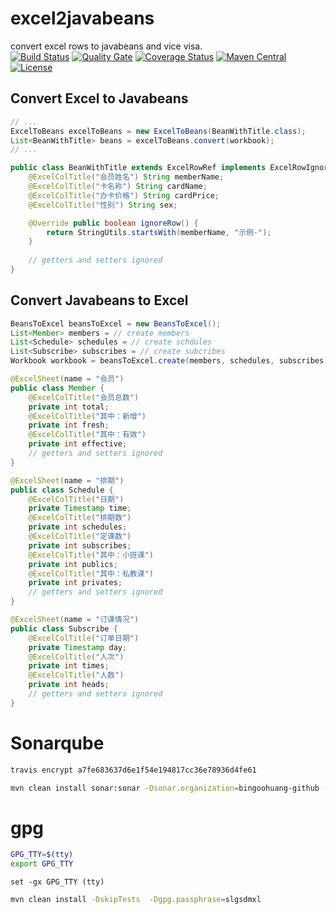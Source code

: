 # excel2javabeans
convert excel rows to javabeans and vice visa.
<br/>
[![Build Status](https://travis-ci.org/bingoohuang/excel2javabeans.svg?branch=master)](https://travis-ci.org/bingoohuang/excel2javabeans)
[![Quality Gate](https://sonarqube.com/api/badges/gate?key=com.github.bingoohuang%3Aexcel2javabeans)](https://sonarqube.com/dashboard/index/com.github.bingoohuang%3Aexcel2javabeans)
[![Coverage Status](https://coveralls.io/repos/github/bingoohuang/excel2javabeans/badge.svg?branch=master)](https://coveralls.io/github/bingoohuang/excel2javabeans?branch=master)
[![Maven Central](https://maven-badges.herokuapp.com/maven-central/com.github.bingoohuang/excel2javabeans/badge.svg?style=flat-square)](https://maven-badges.herokuapp.com/maven-central/com.github.bingoohuang/excel2javabeans/)
[![License](http://img.shields.io/:license-apache-brightgreen.svg)](http://www.apache.org/licenses/LICENSE-2.0.html)


## Convert Excel to Javabeans

```java
// ... 
ExcelToBeans excelToBeans = new ExcelToBeans(BeanWithTitle.class);
List<BeanWithTitle> beans = excelToBeans.convert(workbook);
// ...
```

```java
public class BeanWithTitle extends ExcelRowRef implements ExcelRowIgnorable {
    @ExcelColTitle("会员姓名") String memberName;
    @ExcelColTitle("卡名称") String cardName;
    @ExcelColTitle("办卡价格") String cardPrice;
    @ExcelColTitle("性别") String sex;

    @Override public boolean ignoreRow() {
        return StringUtils.startsWith(memberName, "示例-");
    }
    
    // getters and setters ignored
}
```

## Convert Javabeans to Excel
```java
BeansToExcel beansToExcel = new BeansToExcel();
List<Member> members = // create members
List<Schedule> schedules = // create schdules
List<Subscribe> subscribes = // create subcribes
Workbook workbook = beansToExcel.create(members, schedules, subscribes);
```

```java
@ExcelSheet(name = "会员")
public class Member {
    @ExcelColTitle("会员总数")
    private int total;
    @ExcelColTitle("其中：新增")
    private int fresh;
    @ExcelColTitle("其中：有效")
    private int effective;
    // getters and setters ignored
}

@ExcelSheet(name = "排期")
public class Schedule {
    @ExcelColTitle("日期")
    private Timestamp time;
    @ExcelColTitle("排期数")
    private int schedules;
    @ExcelColTitle("定课数")
    private int subscribes;
    @ExcelColTitle("其中：小班课")
    private int publics;
    @ExcelColTitle("其中：私教课")
    private int privates;
    // getters and setters ignored
}

@ExcelSheet(name = "订课情况")
public class Subscribe {
    @ExcelColTitle("订单日期")
    private Timestamp day;
    @ExcelColTitle("人次")
    private int times;
    @ExcelColTitle("人数")
    private int heads;
    // getters and setters ignored
}

```


# Sonarqube
```bash
travis encrypt a7fe683637d6e1f54e194817cc36e78936d4fe61

mvn clean install sonar:sonar -Dsonar.organization=bingoohuang-github -Dsonar.host.url=https://sonarqube.com -Dsonar.login=a7fe683637d6e1f54e194817cc36e78936d4fe61
```

# gpg
```bash
GPG_TTY=$(tty)
export GPG_TTY
```

```fish
set -gx GPG_TTY (tty)
```

```bash
mvn clean install -DskipTests  -Dgpg.passphrase=slgsdmxl
```